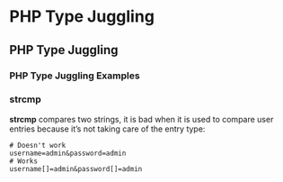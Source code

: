 # PHP Type Juggling

## PHP Type Juggling

### PHP Type Juggling Examples

### strcmp

**strcmp** compares two strings, it is bad when it is used to compare user entries because it’s not taking care of the entry type:

```http
# Doesn't work
username=admin&password=admin 
# Works
username[]=admin&password[]=admin 
```

